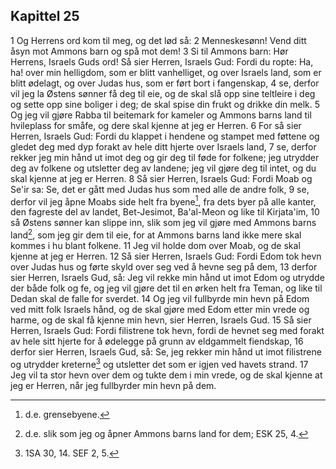 ## Kapittel 25

1 Og Herrens ord kom til meg, og det lød så:
2 Menneskesønn! Vend ditt åsyn mot Ammons barn og spå mot dem!
3 Si til Ammons barn: Hør Herrens, Israels Guds ord! Så sier Herren, Israels Gud: Fordi du ropte: Ha, ha! over min helligdom, som er blitt vanhelliget, og over Israels land, som er blitt ødelagt, og over Judas hus, som er ført bort i fangenskap,
4 se, derfor vil jeg la Østens sønner få deg til eie, og de skal slå opp sine teltleire i deg og sette opp sine boliger i deg; de skal spise din frukt og drikke din melk.
5 Og jeg vil gjøre Rabba til beitemark for kameler og Ammons barns land til hvileplass for småfe, og dere skal kjenne at jeg er Herren.
6 For så sier Herren, Israels Gud: Fordi du klappet i hendene og stampet med føttene og gledet deg med dyp forakt av hele ditt hjerte over Israels land,
7 se, derfor rekker jeg min hånd ut imot deg og gir deg til føde for folkene; jeg utrydder deg av folkene og utsletter deg av landene; jeg vil gjøre deg til intet, og du skal kjenne at jeg er Herren.
8 Så sier Herren, Israels Gud: Fordi Moab og Se'ir sa: Se, det er gått med Judas hus som med alle de andre folk,
9 se, derfor vil jeg åpne Moabs side helt fra byene[^1], fra dets byer på alle kanter, den fagreste del av landet, Bet-Jesimot, Ba'al-Meon og like til Kirjata'im,
10 så Østens sønner kan slippe inn, slik som jeg vil gjøre med Ammons barns land[^2], som jeg gir dem til eie, for at Ammons barns land ikke mere skal kommes i hu blant folkene.
11 Jeg vil holde dom over Moab, og de skal kjenne at jeg er Herren.
12 Så sier Herren, Israels Gud: Fordi Edom tok hevn over Judas hus og førte skyld over seg ved å hevne seg på dem,
13 derfor sier Herren, Israels Gud, så: Jeg vil rekke min hånd ut imot Edom og utrydde der både folk og fe, og jeg vil gjøre det til en ørken helt fra Teman, og like til Dedan skal de falle for sverdet.
14 Og jeg vil fullbyrde min hevn på Edom ved mitt folk Israels hånd, og de skal gjøre med Edom etter min vrede og harme, og de skal få kjenne min hevn, sier Herren, Israels Gud.
15 Så sier Herren, Israels Gud: Fordi filistrene tok hevn, fordi de hevnet seg med forakt av hele sitt hjerte for å ødelegge på grunn av eldgammelt fiendskap,
16 derfor sier Herren, Israels Gud, så: Se, jeg rekker min hånd ut imot filistrene og utrydder kreterne[^3] og utsletter det som er igjen ved havets strand.
17 Jeg vil ta stor hevn over dem og tukte dem i min vrede, og de skal kjenne at jeg er Herren, når jeg fullbyrder min hevn på dem.

[^1]:  d.e. grensebyene.
[^2]:  d.e. slik som jeg og åpner Ammons barns land for dem; ESK 25, 4.
[^3]:  1SA 30, 14. SEF 2, 5.
